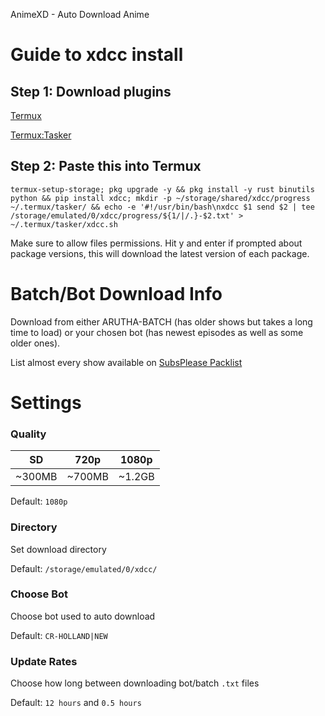 AnimeXD - Auto Download Anime


# Guide to xdcc install

## Step 1: Download plugins

[Termux](https://www.f-droid.org/packages/com.termux/)

[Termux:Tasker](https://www.f-droid.org/packages/com.termux.tasker/)

## Step 2: Paste this into Termux
```
termux-setup-storage; pkg upgrade -y && pkg install -y rust binutils python && pip install xdcc; mkdir -p ~/storage/shared/xdcc/progress ~/.termux/tasker/ && echo -e '#!/usr/bin/bash\nxdcc $1 send $2 | tee /storage/emulated/0/xdcc/progress/${1/|/.}-$2.txt' > ~/.termux/tasker/xdcc.sh
```
Make sure to allow files permissions. Hit y and enter if prompted about package versions, this will download the latest version of each package.

# Batch/Bot Download Info
Download from either ARUTHA-BATCH (has older shows but takes a long time to load) or your chosen bot (has newest episodes as well as some older ones).

List almost every show available on [SubsPlease Packlist](https://subsplease.org/xdcc/)

# Settings

### Quality

|SD|720p|1080p|
|:-:|:-:|:-:|
|~300MB|~700MB|~1.2GB|

Default: `1080p`

### Directory

Set download directory

Default: `/storage/emulated/0/xdcc/`

### Choose Bot

Choose bot used to auto download

Default: `CR-HOLLAND|NEW`

### Update Rates

Choose how long between downloading bot/batch `.txt` files
 
Default: `12 hours` and `0.5 hours`
